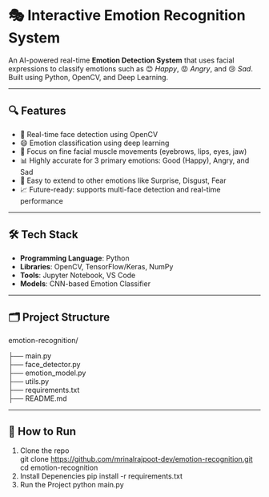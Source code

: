 # 🎭 Interactive Emotion Recognition System

An AI-powered real-time **Emotion Detection System** that uses facial expressions to classify emotions such as 😊 *Happy*, 😡 *Angry*, and 😢 *Sad*. Built using Python, OpenCV, and Deep Learning.

---

## 🔍 Features

- 🎥 Real-time face detection using OpenCV  
- 😄 Emotion classification using deep learning  
- 🎯 Focus on fine facial muscle movements (eyebrows, lips, eyes, jaw)  
- 📊 Highly accurate for 3 primary emotions: Good (Happy), Angry, and Sad  
- 🧠 Easy to extend to other emotions like Surprise, Disgust, Fear  
- 📈 Future-ready: supports multi-face detection and real-time performance

---

## 🛠️ Tech Stack

- **Programming Language**: Python  
- **Libraries**: OpenCV, TensorFlow/Keras, NumPy  
- **Tools**: Jupyter Notebook, VS Code  
- **Models**: CNN-based Emotion Classifier

---

## 🗂️ Project Structure

emotion-recognition/

├── main.py              
├── face_detector.py     
├── emotion_model.py     
├── utils.py             
├── requirements.txt     
├── README.md  



---

## 🚀 How to Run

1. Clone the repo  
   git clone https://github.com/mrinalrajpoot-dev/emotion-recognition.git
   cd emotion-recognition
2. Install Depenencies
   pip install -r requirements.txt
3. Run the Project
   python main.py
